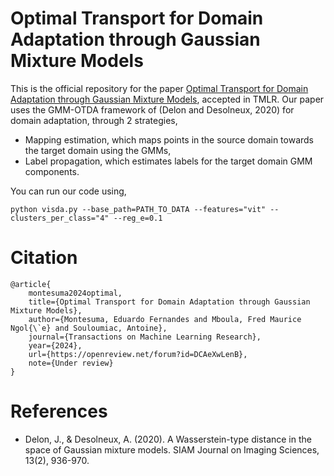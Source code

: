 # Optimal Transport for Domain Adaptation through Gaussian Mixture Models

This is the official repository for the paper [Optimal Transport for Domain Adaptation through Gaussian Mixture Models](https://openreview.net/forum?id=DCAeXwLenB), accepted in TMLR. Our paper uses the GMM-OTDA framework of (Delon and Desolneux, 2020) for domain adaptation, through 2 strategies,

- Mapping estimation, which maps points in the source domain towards the target domain using the GMMs,
- Label propagation, which estimates labels for the target domain GMM components.

You can run our code using,

```
python visda.py --base_path=PATH_TO_DATA --features="vit" --clusters_per_class="4" --reg_e=0.1
```

# Citation

```
@article{
    montesuma2024optimal,
    title={Optimal Transport for Domain Adaptation through Gaussian Mixture Models},
    author={Montesuma, Eduardo Fernandes and Mboula, Fred Maurice Ngol{\`e} and Souloumiac, Antoine},
    journal={Transactions on Machine Learning Research},
    year={2024},
    url={https://openreview.net/forum?id=DCAeXwLenB},
    note={Under review}
}
```

# References

- Delon, J., & Desolneux, A. (2020). A Wasserstein-type distance in the space of Gaussian mixture models. SIAM Journal on Imaging Sciences, 13(2), 936-970.